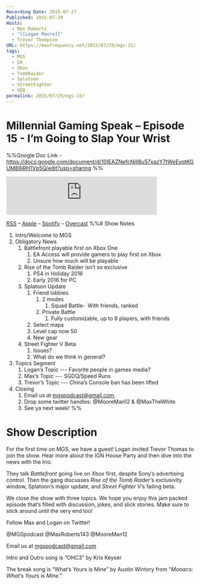 ```yaml
---
Recording Date: 2015-07-27
Published: 2015-07-29
Hosts:
  - Max Roberts
  - "[[Logan Moore]]"
  - Trevor Thompson
URL: https://maxfrequency.net/2015/07/29/mgs-15/
tags:
  - MGS
  - EA
  - Xbox
  - TombRaider
  - Splatoon
  - StreetFighter
  - GDQ
permalink: 2015/07/29/mgs-15/
---
```

# Millennial Gaming Speak – Episode 15 - I’m Going to Slap Your Wrist

%%Google Doc Link - https://docs.google.com/document/d/10IEAZNefcNjll8u57xazY7tWeEyqtKGUM89iRH1Vp5Q/edit?usp=sharing
%%

<iframe src="https://podcasters.spotify.com/pod/show/millennialgamingspeak/embed/episodes/Episode-15-Im-Going-to-Slap-Your-Wrist-e1adhta/a-a6ts46v" height="102px" width="400px" frameborder="0" scrolling="no"></iframe>

[RSS](https://anchor.fm/s/74aa3858/podcast/rss) – [Apple](https://podcasts.apple.com/us/podcast/episode-3-gdc-wrap-up/id1000915981?i=1000542222515) – [Spotify](https://open.spotify.com/episode/7wePXT4Bt22LWifVLx3n8y) – [Overcast](https://overcast.fm/+EtIgeWxEU)
%%# Show Notes

1. Intro/Welcome to MGS
2. Obligatory News
	1. Battlefront playable first on Xbox One
		1. EA Access will provide gamers to play first on Xbox
		2. Unsure how much will be playable
	2. Rise of the Tomb Raider isn’t so exclusive
		1. PS4 in Holiday 2016
		2. Early 2016 for PC
	3. Splatoon Update
		1. Friend lobbies
			1. 2 modes
				1. Squad Battle-  With friends, ranked
			2. Private Battle
				1. Fully customizable, up to 8 players, with friends
		2. Select maps
		3. Level cap now 50
		4. New gear
	4. Street Fighter V Beta
		1. Issues?
		2. What do we think in general?
3. Topics Segment
	1. Logan’s Topic --- Favorite people in games media?
	2. Max’s Topic --- SGDQ/Speed Runs
	3. Trevor’s Topic --- China’s Console ban has been lifted
4. Closing
	1. Email us at mgspodcast@gmail.com. 
	2. Drop some twitter handles: @MooreMan12 & @MaxTheWhite
	3. See ya next week!
%%
# Show Description

For the first time on MGS, we have a guest! Logan invited Trevor Thomas to join the show. Hear more about the IGN House Party and then dive into the news with the trio.

They talk *Battlefront* going live on Xbox first, despite Sony’s advertising control. Then the gang discusses *Rise of the Tomb Raider*‘s exclusivity window, Splatoon‘s major update, and *Street Fighter V*‘s failing beta.

We close the show with three topics. We hope you enjoy this jam packed episode that’s filled with discussion, jokes, and slick stories. Make sure to stick around until the very end too!

Follow Max and Logan on Twitter!

@MGSpodcast
@MaxRoberts143
@MooreMan12

Email us at mgspodcast@gmail.com

Intro and Outro song is “OHC3” by Kris Keyser

The break song is “What’s Yours is Mine” by Austin Wintory from “*Monaco: What’s Yours is Mine*.”